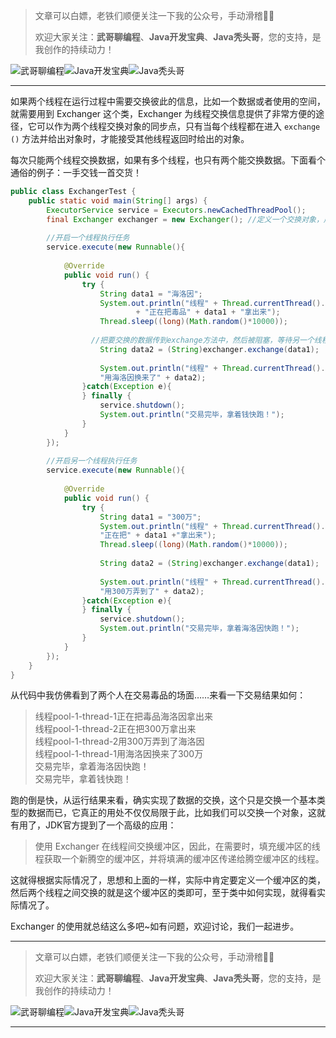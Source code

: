 > 文章可以白嫖，老铁们顺便关注一下我的公众号，手动滑稽🤣🤣 &nbsp;
>
> 欢迎大家关注：**武哥聊编程**、**Java开发宝典**、**Java秃头哥**，您的支持，是我创作的持续动力！&nbsp;&nbsp;

![武哥聊编程](https://img-blog.csdnimg.cn/202002150421550.jpg)![Java开发宝典](https://img-blog.csdnimg.cn/20200608005630228.png)![Java秃头哥](https://img-blog.csdnimg.cn/20201025170941235.png)

----

如果两个线程在运行过程中需要交换彼此的信息，比如一个数据或者使用的空间，就需要用到 Exchanger 这个类，Exchanger 为线程交换信息提供了非常方便的途径，它可以作为两个线程交换对象的同步点，只有当每个线程都在进入 `exchange ()` 方法并给出对象时，才能接受其他线程返回时给出的对象。

每次只能两个线程交换数据，如果有多个线程，也只有两个能交换数据。下面看个通俗的例子：一手交钱一首交货！

```java
public class ExchangerTest { 
    public static void main(String[] args) { 
        ExecutorService service = Executors.newCachedThreadPool(); 
        final Exchanger exchanger = new Exchanger(); //定义一个交换对象，用来交换数据
        
        //开启一个线程执行任务
        service.execute(new Runnable(){ 
        	
        	@Override
            public void run() { 
                try {                
                    String data1 = "海洛因"; 
                    System.out.println("线程" + Thread.currentThread().getName() 
                    		+ "正在把毒品" + data1 + "拿出来");                    
                    Thread.sleep((long)(Math.random()*10000)); 
                    
                  //把要交换的数据传到exchange方法中，然后被阻塞，等待另一个线程与之交换。返回交换后的数据
                    String data2 = (String)exchanger.exchange(data1); 
                    
                    System.out.println("线程" + Thread.currentThread().getName() +  
                    "用海洛因换来了" + data2); 
                }catch(Exception e){     
                } finally {
                	service.shutdown();
                	System.out.println("交易完毕，拿着钱快跑！");
                }
            }    
        }); 
        
        //开启另一个线程执行任务
        service.execute(new Runnable(){ 
        	
        	@Override
            public void run() { 
                try {                
                    String data1 = "300万"; 
                    System.out.println("线程" + Thread.currentThread().getName() +  
                    "正在把" + data1 +"拿出来"); 
                    Thread.sleep((long)(Math.random()*10000));   
                    
                    String data2 = (String)exchanger.exchange(data1); 
                    
                    System.out.println("线程" + Thread.currentThread().getName() +  
                    "用300万弄到了" + data2); 
                }catch(Exception e){     
                } finally {
                	service.shutdown();
                	System.out.println("交易完毕，拿着海洛因快跑！");
                }
            }    
        });         
    } 
} 
```

从代码中我仿佛看到了两个人在交易毒品的场面……来看一下交易结果如何：

>线程pool-1-thread-1正在把毒品海洛因拿出来<br>
线程pool-1-thread-2正在把300万拿出来<br>
线程pool-1-thread-2用300万弄到了海洛因<br>
线程pool-1-thread-1用海洛因换来了300万<br>
交易完毕，拿着海洛因快跑！<br>
交易完毕，拿着钱快跑！<br> 

跑的倒是快，从运行结果来看，确实实现了数据的交换，这个只是交换一个基本类型的数据而已，它真正的用处不仅仅局限于此，比如我们可以交换一个对象，这就有用了，JDK官方提到了一个高级的应用：

>使用 Exchanger 在线程间交换缓冲区，因此，在需要时，填充缓冲区的线程获取一个新腾空的缓冲区，并将填满的缓冲区传递给腾空缓冲区的线程。

这就得根据实际情况了，思想和上面的一样，实际中肯定要定义一个缓冲区的类，然后两个线程之间交换的就是这个缓冲区的类即可，至于类中如何实现，就得看实际情况了。

Exchanger 的使用就总结这么多吧~如有问题，欢迎讨论，我们一起进步。

----

> 文章可以白嫖，老铁们顺便关注一下我的公众号，手动滑稽🤣🤣 &nbsp;
>
> 欢迎大家关注：**武哥聊编程**、**Java开发宝典**、**Java秃头哥**，您的支持，是我创作的持续动力！&nbsp;&nbsp;

![武哥聊编程](https://img-blog.csdnimg.cn/202002150421550.jpg)![Java开发宝典](https://img-blog.csdnimg.cn/20200608005630228.png)![Java秃头哥](https://img-blog.csdnimg.cn/20201025170941235.png)

----